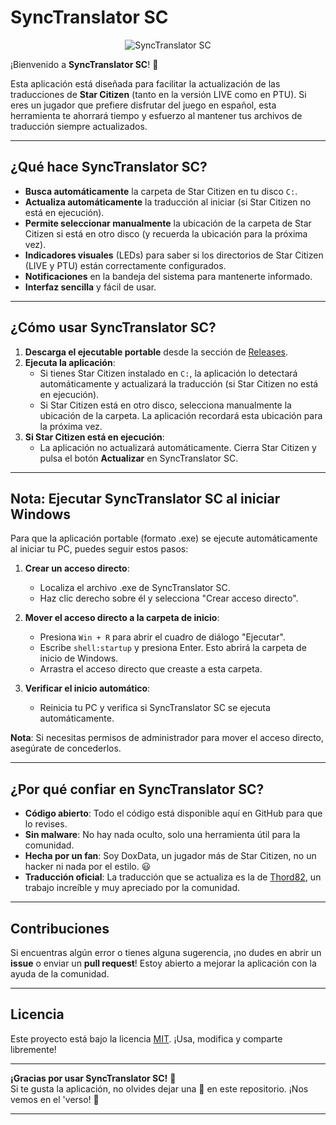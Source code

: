 
# SyncTranslator SC

<div align="center">
  <img src="https://github.com/user-attachments/assets/f0a71d26-1434-4fcf-b95b-5f9bd004ab92" alt="SyncTranslator SC">
</div>


¡Bienvenido a **SyncTranslator SC**! 🌌

Esta aplicación está diseñada para facilitar la actualización de las traducciones de **Star Citizen** (tanto en la versión LIVE como en PTU). Si eres un jugador que prefiere disfrutar del juego en español, esta herramienta te ahorrará tiempo y esfuerzo al mantener tus archivos de traducción siempre actualizados.

---

## ¿Qué hace SyncTranslator SC?

- **Busca automáticamente** la carpeta de Star Citizen en tu disco `C:`.
- **Actualiza automáticamente** la traducción al iniciar (si Star Citizen no está en ejecución).
- **Permite seleccionar manualmente** la ubicación de la carpeta de Star Citizen si está en otro disco (y recuerda la ubicación para la próxima vez).
- **Indicadores visuales** (LEDs) para saber si los directorios de Star Citizen (LIVE y PTU) están correctamente configurados.
- **Notificaciones** en la bandeja del sistema para mantenerte informado.
- **Interfaz sencilla** y fácil de usar.

---

## ¿Cómo usar SyncTranslator SC?

1. **Descarga el ejecutable portable** desde la sección de [Releases](https://github.com/DoxData/SyncTranslator_SC/releases).
2. **Ejecuta la aplicación**:
   - Si tienes Star Citizen instalado en `C:`, la aplicación lo detectará automáticamente y actualizará la traducción (si Star Citizen no está en ejecución).
   - Si Star Citizen está en otro disco, selecciona manualmente la ubicación de la carpeta. La aplicación recordará esta ubicación para la próxima vez.
3. **Si Star Citizen está en ejecución**:
   - La aplicación no actualizará automáticamente. Cierra Star Citizen y pulsa el botón **Actualizar** en SyncTranslator SC.

---

## Nota: Ejecutar SyncTranslator SC al iniciar Windows

Para que la aplicación portable (formato .exe) se ejecute automáticamente al iniciar tu PC, puedes seguir estos pasos:

1. **Crear un acceso directo**:
   - Localiza el archivo .exe de SyncTranslator SC.
   - Haz clic derecho sobre él y selecciona "Crear acceso directo".

2. **Mover el acceso directo a la carpeta de inicio**:
   - Presiona `Win + R` para abrir el cuadro de diálogo "Ejecutar".
   - Escribe `shell:startup` y presiona Enter. Esto abrirá la carpeta de inicio de Windows.
   - Arrastra el acceso directo que creaste a esta carpeta.

3. **Verificar el inicio automático**:
   - Reinicia tu PC y verifica si SyncTranslator SC se ejecuta automáticamente.

**Nota**: Si necesitas permisos de administrador para mover el acceso directo, asegúrate de concederlos.

---

## ¿Por qué confiar en SyncTranslator SC?

- **Código abierto**: Todo el código está disponible aquí en GitHub para que lo revises.
- **Sin malware**: No hay nada oculto, solo una herramienta útil para la comunidad.
- **Hecha por un fan**: Soy DoxData, un jugador más de Star Citizen, no un hacker ni nada por el estilo. 😃
- **Traducción oficial**: La traducción que se actualiza es la de [Thord82](https://github.com/Thord82/Star_citizen_ES), un trabajo increíble y muy apreciado por la comunidad.

---

## Contribuciones

Si encuentras algún error o tienes alguna sugerencia, ¡no dudes en abrir un **issue** o enviar un **pull request**! Estoy abierto a mejorar la aplicación con la ayuda de la comunidad.

---

## Licencia

Este proyecto está bajo la licencia [MIT](LICENSE). ¡Usa, modifica y comparte libremente!

---

**¡Gracias por usar SyncTranslator SC!** 🚀  
Si te gusta la aplicación, no olvides dejar una 🌟 en este repositorio. ¡Nos vemos en el 'verso! 🌌

---
